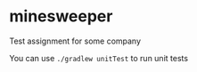 minesweeper
===========

Test assignment for some company

You can use `./gradlew unitTest` to run unit tests 


